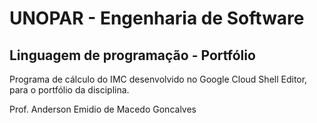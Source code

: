 # UNOPAR - Engenharia de Software

## Linguagem de programação - Portfólio

Programa de cálculo do IMC desenvolvido no Google Cloud Shell Editor, para o portfólio da disciplina.

Prof. Anderson Emidio de Macedo Goncalves
